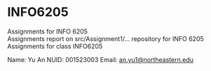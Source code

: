 # INFO6205
Assignments for INFO 6205<br>
Assignments report on src/Assignment1/...
repository for INFO 6205
Assignments for class INFO6205

Name: Yu An
NUID: 001523003
Email: an.yu1@northeastern.edu

